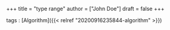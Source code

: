 +++
title = "type range"
author = ["John Doe"]
draft = false
+++

tags
: [Algorithm]({{< relref "20200916235844-algorithm" >}})
